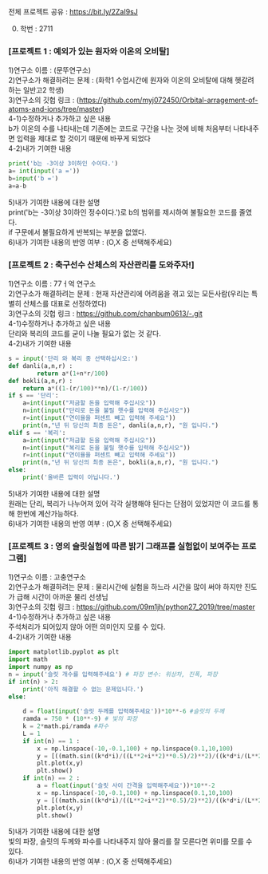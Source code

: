전체 프로젝트 공유 : https://bit.ly/2ZaI9sJ

0. 학번 : 2711

### [프로젝트 1 : 예외가 있는 원자와 이온의 오비탈]  
1)연구소 이름 : (문뚜연구소)<br>
2)연구소가 해결하려는 문제 : (화학1 수업시간에 원자와 이온의 오비탈에 대해 헷갈려하는 일반고2 학생)<br>
3)연구소의 깃헙 링크 : (https://github.com/myj072450/Orbital-arragement-of-atoms-and-ions/tree/master)<br>
4-1)수정하거나 추가하고 싶은 내용<br>
b가 이온의 수를 나타내는데 기존에는 코드로 구간을 나눈 것에 비해 처음부터 나타내주면 입력을 제대로 할 것이기 때문에  바꾸게 되었다<br>
4-2)내가 기여한 내용<br>
```python
print('b는 -3이상 3이하인 수이다.')
a= int(input('a ='))
b=input('b =')
a=a-b
```
5)내가 기여한 내용에 대한 설명<br>
print('b는 -3이상 3이하인 정수이다.')로 b의 범위를 제시하여 불필요한 코드를 줄였다.<br>
if 구문에서 불필요하게 반복되는 부분을 없앴다.<br>
6)내가 기여한 내용의 반영 여부 : (O,X 중 선택해주세요)<br>

### [프로젝트 2 : 축구선수 산체스의 자산관리를 도와주자!]<br>
1)연구소 이름 : 77ㅓ억 연구소<br>
2)연구소가 해결하려는 문제 : 현재 자산관리에 어려움을 겪고 있는 모든사람(우리는 특별히 산체스를 대표로 선정하였다)<br>
3)연구소의 깃헙 링크 : https://github.com/chanbum0613/-.git<br>
4-1)수정하거나 추가하고 싶은 내용<br>
단리와 복리의 코드를 굳이 나눌 필요가 없는 것 같다.<br>
4-2)내가 기여한 내용<br>
```python
s = input('단리 와 복리 중 선택하십시오:')
def danli(a,n,r) :
        return a*(1+n*r/100)
def bokli(a,n,r) :
    return a*((1-(r/100)**n)/(1-r/100))
if s == '단리':
    a=int(input("저금할 돈을 입력해 주십시오"))
    n=int(input("단리로 돈을 불릴 햇수를 입력해 주십시오"))
    r=int(input("연이율을 퍼센트 빼고 입력해 주세요"))
    print(n,"년 뒤 당신의 최종 돈은", danli(a,n,r), "원 입니다.")
elif s == '복리':
    a=int(input("저금할 돈을 입력해 주십시오"))
    n=int(input("복리로 돈을 불릴 햇수를 입력해 주십시오"))
    r=int(input("연이율을 퍼센트 빼고 입력해 주세요"))
    print(n,"년 뒤 당신의 최종 돈은", bokli(a,n,r), "원 입니다.")
else:
    print('올바른 입력이 아닙니다.')
```
5)내가 기여한 내용에 대한 설명<br>
원래는 단리, 복리가 나누어져 있어 각각 실행해야 된다는 단점이 있었지만 이 코드를 통해 한번에 계산가능하다.<br>
6)내가 기여한 내용의 반영 여부 : (O,X 중 선택해주세요)<br>

### [프로젝트 3 : 영의 슬릿실험에 따른 밝기 그래프를 실험없이 보여주는 프로그램]<br>
1)연구소 이름 : 고충연구소<br>
2)연구소가 해결하려는 문제 : 물리시간에 실험을 하느라 시간을 많이 써야 하지만 진도가 급해 시간이 아까운 물리 선생님<br>
3)연구소의 깃헙 링크 : https://github.com/09m1jh/python27_2019/tree/master<br>
4-1)수정하거나 추가하고 싶은 내용<br>
주석처리가 되어있지 않아 어떤 의미인지 모를 수 있다.<br>
4-2)내가 기여한 내용<br>
```python
import matplotlib.pyplot as plt
import math
import numpy as np
n = input('슬릿 개수를 입력해주세요') # 파장 변수: 위상차, 진폭, 파장
if int(n) > 2:
    print('아직 해결할 수 없는 문제입니다.')
else:
    
    d = float(input('슬릿 두께를 입력해주세요'))*10**-6 #슬릿의 두께
    ramda = 750 * (10**-9) # 빛의 파장
    k = 2*math.pi/ramda #파수
    L = 1
    if int(n) == 1 :
        x = np.linspace(-10,-0.1,100) + np.linspace(0.1,10,100)
        y = [((math.sin((k*d*i)/((L**2+i**2)**0.5)/2)**2)/((k*d*i/(L**2+i**2)**0.5/2)**2)) for i in x]
        plt.plot(x,y)
        plt.show()
    if int(n) == 2 :
        a = float(input('슬릿 사이 간격을 입력해주세요'))*10**-2 
        x = np.linspace(-10,-0.1,100) + np.linspace(0.1,10,100)
        y = [((math.sin((k*d*i)/((L**2+i**2)**0.5)/2)**2)/((k*d*i/(L**2+i**2)**0.5/2)**2))*(math.cos(k*a*i/(L**2+i**2)**0.5/2)**2) for i in x]
        plt.plot(x,y)
        plt.show()
```
5)내가 기여한 내용에 대한 설명<br>
빛의 파장, 슬릿의 두께와 파수를 나타내주지 않아 물리를 잘 모른다면 위미를 모를 수 있다.<br>
6)내가 기여한 내용의 반영 여부 : (O,X 중 선택해주세요)<br>
